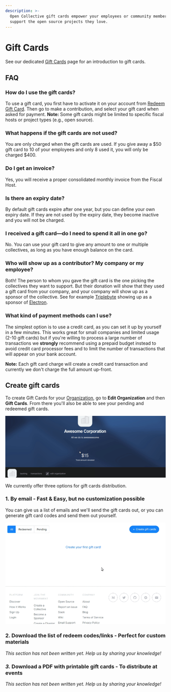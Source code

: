 ```yaml
---
description: >-
  Open Collective gift cards empower your employees or community members to
  support the open source projects they love.
---
```


# Gift Cards

See our dedicated [Gift Cards](https://opencollective.com/gift-cards) page for an introduction to gift cards.

## FAQ

### How do I use the gift cards?
To use a gift card, you first have to activate it on your account from [Redeem Gift Card](https://opencollective.com/redeem). Then go to make a contribution, and select your gift card when asked for payment.
**Note:** Some gift cards might be limited to specific fiscal hosts or project types (e.g., open source).

### What happens if the gift cards are not used?

You are only charged when the gift cards are used. If you give away a $50 gift card to 10 of your employees and only 8 used it, you will only be charged $400.

### Do I get an invoice?

Yes, you will receive a proper consolidated monthly invoice from the Fiscal Host.

### Is there an expiry date?

By default gift cards expire after one year, but you can define your own expiry date. If they are not used by the expiry date, they become inactive and you will not be charged.

### I received a gift card—do I need to spend it all in one go?

No. You can use your gift card to give any amount to one or multiple collectives, as long as you have enough balance on the card.

### Who will show up as a contributor? My company or my employee?

Both! The person to whom you gave the gift card is the one picking the collectives they want to support. But their donation will show that they used a gift card from your company, and your company will show up as a sponsor of the collective. See for example [Triplebyte](https://opencollective.com/triplebyte) showing up as a sponsor of [Electron](https://opencollective.com/electron).

### What kind of payment methods can I use?

The simplest option is to use a credit card, as you can set it up by yourself in a few minutes. This works great for small companies and limited usage (2-10 gift cards) but if you're willing to process a large number of transactions we **strongly** recommend using a prepaid budget instead to avoid credit card processor fees and to limit the number of transactions that will appear on your bank account.&#x20;

**Note:**  Each gift card charge will create a credit card transaction and currently we don't charge the full amount up-front.&#x20;

## Create gift cards

To create Gift Cards for your [Organization](./), go to **Edit Organization** and then **Gift Cards**. From there you'll also be able to see your pending and redeemed gift cards.

![](../../.gitbook/assets/peek-26-03-2019-08-42.gif)

We currently offer three options for gift cards distribution.

### 1. By email - Fast & Easy, but no customization possible

You can give us a list of emails and we'll send the gift cards out, or you can generate gift card codes and send them out yourself.

![](../../.gitbook/assets/giftcards.gif)

### 2. Download the list of redeem codes/links - Perfect for custom materials

_This section has not been written yet. Help us by sharing your knowledge!_

### _3._ Download a PDF with printable gift cards - To distribute at events

_This section has not been written yet. Help us by sharing your knowledge!_

